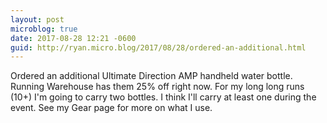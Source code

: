 ```yaml
---
layout: post
microblog: true
date: 2017-08-28 12:21 -0600
guid: http://ryan.micro.blog/2017/08/28/ordered-an-additional.html
---
```

Ordered an additional Ultimate Direction AMP handheld water bottle. Running Warehouse has them 25% off right now. For my long long runs (10+) I'm going to carry two bottles. I think I'll carry at least one during the event. See my Gear page for more on what I use. 
